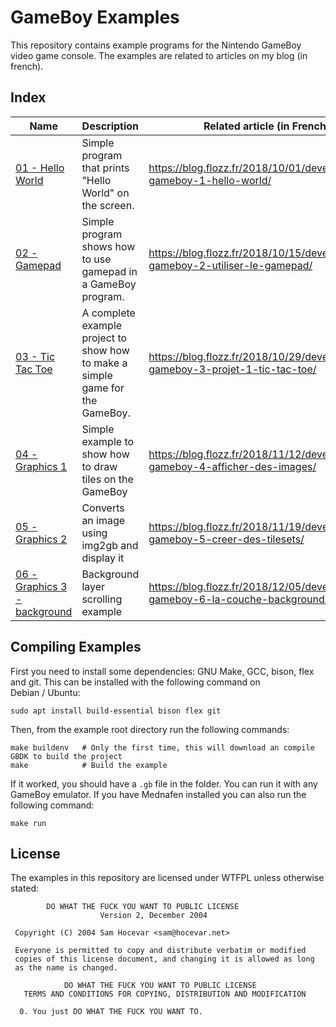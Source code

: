 # GameBoy Examples

This repository contains example programs for the Nintendo GameBoy video game console. The examples are related to articles on my blog (in french).


## Index

| Name                                                       | Description                                                                   | Related article (in French)                                                    |
|------------------------------------------------------------|-------------------------------------------------------------------------------|--------------------------------------------------------------------------------|
| [01 - Hello World](./01-hello-world/)                      | Simple program that prints "Hello World" on the screen.                       | https://blog.flozz.fr/2018/10/01/developpement-gameboy-1-hello-world/          |
| [02 - Gamepad](./02-gamepad/)                              | Simple program shows how to use gamepad in a GameBoy program.                 | https://blog.flozz.fr/2018/10/15/developpement-gameboy-2-utiliser-le-gamepad/  |
| [03 - Tic Tac Toe](./03-tic-tac-toe/)                      | A complete example project to show how to make a simple game for the GameBoy. | https://blog.flozz.fr/2018/10/29/developpement-gameboy-3-projet-1-tic-tac-toe/ |
| [04 - Graphics 1](./04-graphics1/)                         | Simple example to show how to draw tiles on the GameBoy                       | https://blog.flozz.fr/2018/11/12/developpement-gameboy-4-afficher-des-images/  |
| [05 - Graphics 2](./05-graphics2/)                         | Converts an image using img2gb and display it                                 | https://blog.flozz.fr/2018/11/19/developpement-gameboy-5-creer-des-tilesets/   |
| [06 - Graphics 3 - background](./06-graphics3-background/) | Background layer scrolling example                                            | https://blog.flozz.fr/2018/12/05/developpement-gameboy-6-la-couche-background/ |


## Compiling Examples

First you need to install some dependencies: GNU Make, GCC, bison, flex and git. This can be installed with the following command on Debian / Ubuntu:

    sudo apt install build-essential bison flex git

Then, from the example root directory run the following commands:

    make buildenv   # Only the first time, this will download an compile GBDK to build the project
    make            # Build the example

If it worked, you should have a `.gb` file in the folder. You can run it with any GameBoy emulator. If you have Mednafen installed you can also run the following command:

    make run


## License

The examples in this repository are licensed under WTFPL unless otherwise stated:

```
        DO WHAT THE FUCK YOU WANT TO PUBLIC LICENSE
                    Version 2, December 2004

 Copyright (C) 2004 Sam Hocevar <sam@hocevar.net>

 Everyone is permitted to copy and distribute verbatim or modified
 copies of this license document, and changing it is allowed as long
 as the name is changed.

            DO WHAT THE FUCK YOU WANT TO PUBLIC LICENSE
   TERMS AND CONDITIONS FOR COPYING, DISTRIBUTION AND MODIFICATION

  0. You just DO WHAT THE FUCK YOU WANT TO.
```
